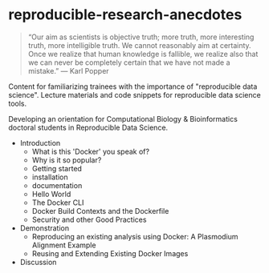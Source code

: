 reproducible-research-anecdotes
===============================
> “Our aim as scientists is objective truth; more truth, more interesting truth, more intelligible truth. We cannot reasonably aim at certainty. Once we realize that human knowledge is fallible, we realize also that we can never be completely certain that we have not made a mistake.” — Karl Popper

Content for familiarizing trainees with the importance of "reproducible data science". Lecture materials and code snippets for reproducible data science tools.

Developing an orientation for Computational Biology & Bioinformatics doctoral students in Reproducible Data Science.
* Introduction
  *  What is this 'Docker' you speak of?
  *  Why is it so popular?
  *  Getting started
    * installation
    * documentation
    * Hello World
  * The Docker CLI
  * Docker Build Contexts and the Dockerfile
  * Security and other Good Practices
* Demonstration
  *  Reproducing an existing analysis using Docker: A Plasmodium Alignment Example
  *  Reusing and Extending Existing Docker Images
* Discussion
